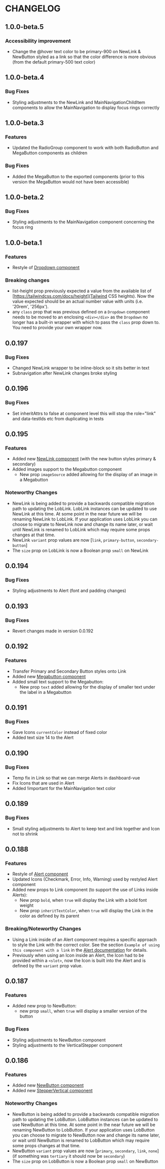 # CHANGELOG

## 1.0.0-beta.5
### Accessibility improvement
* Change the @hover text color to be primary-900 on NewLink & NewButton styled as a link so that the color difference is more obvious (from the default primary-500 text color)

## 1.0.0-beta.4
### Bug Fixes
* Styling adjustments to the NewLink and MainNavigationChildItem components to allow the MainNavigation to display focus rings correctly

## 1.0.0-beta.3
### Features
* Updated the RadioGroup component to work with both RadioButton and MegaButton components as children

### Bug Fixes
* Added the MegaButton to the exported components (prior to this version the MegaButton would not have been accessible)

## 1.0.0-beta.2
### Bug Fixes
* Styling adjustments to the MainNavigation component concerning the focus ring

## 1.0.0-beta.1
### Features
* Restyle of [Dropdown component](./src/components/Dropdown/Dropdown.mdx)

### Breaking changes
* list-height prop previously expected a value from the available list of [https://tailwindcss.com/docs/height](Tailwind CSS heights).
Now the value expected should be an actual number value with units (i.e. '20rem', '256px').
* any `class` prop that was previous defined on a `Dropdown` component needs to be moved to an enclosing `<div></div>` as the `Dropdown` no
longer has a built-in wrapper with which to pass the `class` prop down to.  You need to provide your own wrapper now.

## 0.0.197
### Bug Fixes
* Changed NewLink wrapper to be inline-block so it sits better in text
* Subnavigation after NewLink changes broke styling

## 0.0.196
### Bug Fixes
* Set inheritAttrs to false at component level this will stop the role="link" and data-testIds etc from duplicating in tests

## 0.0.195
### Features
* Added new [NewLink component](./src/components/NewLink/NewLink.mdx) (with the new button styles primary & secondary)
* Added images support to the Megabutton component
  * New prop `imageSource` added allowing for the display of an image in a Megabutton

### Noteworthy Changes
* NewLink is being added to provide a backwards compatible migration path to updating the LobLink.
LobLink instances can be updated to use NewLink at this time.  At some point in the near future we will be renaming NewLink to LobLink.
If your application uses LobLink you can choose to migrate to NewLink now and change its name later, or wait until NewLink is renamed to LobLink
which may require some props changes at that time.
* NewLink `variant` prop values are now [`link`, `primary-button`, `secondary-button`]
* The `size` prop on LobLink is now a Boolean prop `small` on NewLink

## 0.0.194
### Bug Fixes
* Styling adjustments to Alert (font and padding changes)

## 0.0.193
### Bug Fixes
* Revert changes made in version 0.0.192

## 0.0.192
### Features
* Transfer Primary and Secondary Button styles onto Link
* Added new [Megabutton component](./src/components/MegaButton/MegaButton.mdx)
* Added small text support to the Megabutton:
  * New prop `text` added allowing for the display of smaller text under the label in a Megabutton

## 0.0.191
### Bug Fixes
* Gave Icons `currentColor` instead of fixed color
* Added text size 14 to the Alert

## 0.0.190
### Bug Fixes
* Temp fix in Link so that we can merge Alerts in dashboard-vue
* Fix Icons that are used in Alert
* Added !important for the MainNavigation text color

## 0.0.189
### Bug Fixes
* Small styling adjustments to Alert to keep text and link together and Icon not to shrink

## 0.0.188
### Features
* Restyle of [Alert component](./src/components/Alert/Alert.mdx)
* Updated Icons (Checkmark, Error, Info, Warning) used by restyled Alert component
* Added new props to Link component (to support the use of Links inside Alerts):
  * New prop `bold`, when `true` will display the Link with a bold font weight
  * New prop `inheritTextColor`, when `true` will display the Link in the color as defined by its parent

### Breaking/Noteworthy Changes
* Using a Link inside of an Alert component requires a specific approach to style the Link with the correct color.
See the section `Example of using this component with a link` in the [Alert documentation](./src/components/Alert/Alert.mdx) for details.
* Previously when using an Icon inside an Alert, the Icon had to be provided within a `<slot>`, now the Icon is built into the Alert and is defined
by the `variant` prop value.

## 0.0.187
### Features
* Added new prop to NewButton:
  * new prop `small`, when `true` will display a smaller version of the button

### Bug Fixes
* Styling adjustments to NewButton component
* Styling adjustments to the VerticalStepper component

## 0.0.186
### Features
* Added new [NewButton component](./src/components/NewButton/NewButton.mdx)
* Added new [StepperVertical component](./src/components/StepperVertical/StepperVertical.mdx)

### Noteworthy Changes
* NewButton is being added to provide a backwards compatible migration path to updating the LobButton.
LobButton instances can be updated to use NewButton at this time.  At some point in the near future we will be renaming NewButton to LobButton.
If your application uses LobButton you can choose to migrate to NewButton now and change its name later, or wait until NewButton is renamed to LobButton
which may require some props changes at that time.
* NewButton `variant` prop values are now [`primary`, `secondary`, `link`, `none`] (if something was `tertiary` it should now be `secondary`)
* The `size` prop on LobButton is now a Boolean prop `small` on NewButton
